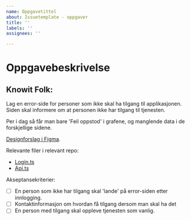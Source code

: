 ```yaml
---
name: Oppgavetittel
about: Issuetemplate - oppgaver
title: ''
labels: ''
assignees: ''

---
```


# Oppgavebeskrivelse


## Knowit Folk: 
Lag en error-side for personer som ikke skal ha tilgang til applikasjonen. Siden skal informere om at personen ikke har tilgang til tjenesten.

Per i dag så får man bare 'Feil oppstod' i grafene, og manglende data i de forskjellige sidene.



[Designforslag i Figma](https://pages.github.com/).



Relevante filer i relevant repo:
- [Login.ts](https://pages.github.com/)
- [Api.ts](https://pages.github.com/)


Akseptansekriterier:
- [ ] En person som ikke har tilgang skal 'lande' på error-siden etter innlogging.
- [ ] Kontaktinformasjon om hvordan få tilgang dersom man skal ha det
- [ ] En person med tilgang skal oppleve tjenesten som vanlig.

